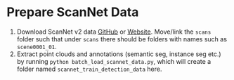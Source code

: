 # Prepare ScanNet Data

1. Download ScanNet v2 data [GitHub](https://github.com/ScanNet/ScanNet) or [Website](http://www.scan-net.org/). Move/link the `scans` folder such that under `scans` there should be folders with names such as `scene0001_01`.
2. Extract point clouds and annotations (semantic seg, instance seg etc.) by running `python batch_load_scannet_data.py`, which will create a folder named `scannet_train_detection_data` here.